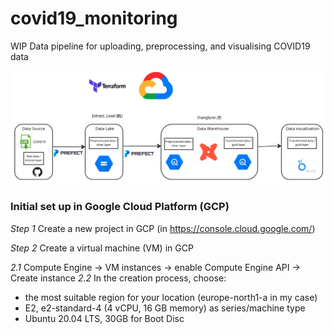# covid19_monitoring
WIP Data pipeline for uploading, preprocessing, and visualising COVID19 data 

![Project architecture](images/covid19_monitoring_architecture.png)

### Initial set up in Google Cloud Platform (GCP)

*Step 1* Create a new project in GCP (in https://console.cloud.google.com/)

*Step 2* Create a virtual machine (VM) in GCP
  
  *2.1* Compute Engine -> VM instances -> enable Compute Engine API -> Create instance
  *2.2* In the creation process, choose:
  
  - the most suitable region for your location (europe-north1-a in my case)
  - E2, e2-standard-4 (4 vCPU, 16 GB memory) as series/machine type
  - Ubuntu 20.04 LTS, 30GB for Boot Disc
